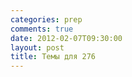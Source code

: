 ```yaml
---
categories: prep
comments: true
date: 2012-02-07T09:30:00
layout: post
title: Темы для 276
---
```


